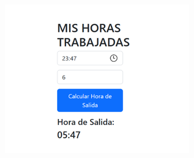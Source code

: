 ![enter image description here](https://github.com/paulurbina/mihoradesalida.github.io/blob/main/web.png?raw=true)
